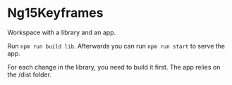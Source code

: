 # Ng15Keyframes

Workspace with a library and an app.

Run `npm run build lib`. Afterwards you can run `npm run start` to serve the app.

For each change in the library, you need to build it first. The app relies on the /dist folder.
